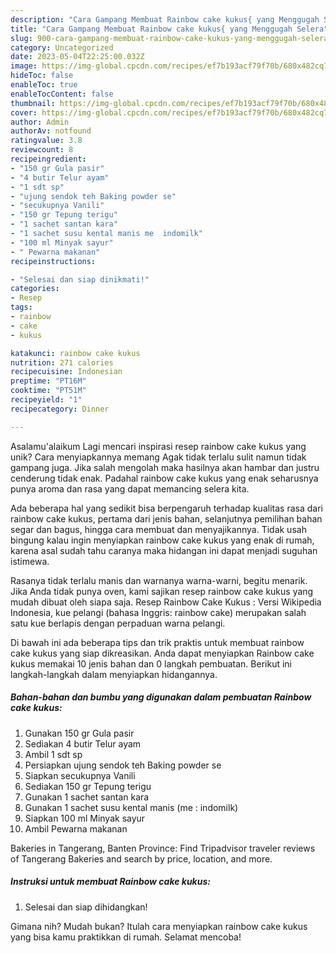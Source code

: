 ```yaml
---
description: "Cara Gampang Membuat Rainbow cake kukus{ yang Menggugah Selera"
title: "Cara Gampang Membuat Rainbow cake kukus{ yang Menggugah Selera"
slug: 900-cara-gampang-membuat-rainbow-cake-kukus-yang-menggugah-selera
category: Uncategorized
date: 2023-05-04T22:25:00.032Z
image: https://img-global.cpcdn.com/recipes/ef7b193acf79f70b/680x482cq70/rainbow-cake-kukus-foto-resep-utama.jpg
hideToc: false
enableToc: true
enableTocContent: false
thumbnail: https://img-global.cpcdn.com/recipes/ef7b193acf79f70b/680x482cq70/rainbow-cake-kukus-foto-resep-utama.jpg
cover: https://img-global.cpcdn.com/recipes/ef7b193acf79f70b/680x482cq70/rainbow-cake-kukus-foto-resep-utama.jpg
author: Admin
authorAv: notfound
ratingvalue: 3.8
reviewcount: 8
recipeingredient:
- "150 gr Gula pasir"
- "4 butir Telur ayam"
- "1 sdt sp"
- "ujung sendok teh Baking powder se"
- "secukupnya Vanili"
- "150 gr Tepung terigu"
- "1 sachet santan kara"
- "1 sachet susu kental manis me  indomilk"
- "100 ml Minyak sayur"
- " Pewarna makanan"
recipeinstructions:

- "Selesai dan siap dinikmati!"
categories:
- Resep
tags:
- rainbow
- cake
- kukus

katakunci: rainbow cake kukus 
nutrition: 271 calories
recipecuisine: Indonesian
preptime: "PT16M"
cooktime: "PT51M"
recipeyield: "1"
recipecategory: Dinner

---
```



Asalamu'alaikum Lagi mencari inspirasi resep rainbow cake kukus yang unik? Cara menyiapkannya memang Agak tidak terlalu sulit namun tidak gampang juga. Jika salah mengolah maka hasilnya akan hambar dan justru cenderung tidak enak. Padahal rainbow cake kukus yang enak seharusnya punya aroma dan rasa yang dapat memancing selera kita.


Ada beberapa hal yang sedikit bisa berpengaruh terhadap kualitas rasa dari rainbow cake kukus, pertama dari jenis bahan, selanjutnya pemilihan bahan segar dan bagus, hingga cara membuat dan menyajikannya. Tidak usah bingung kalau ingin menyiapkan rainbow cake kukus yang enak di rumah, karena asal sudah tahu caranya maka hidangan ini dapat menjadi suguhan istimewa.

Rasanya tidak terlalu manis dan warnanya warna-warni, begitu menarik. Jika Anda tidak punya oven, kami sajikan resep rainbow cake kukus yang mudah dibuat oleh siapa saja. Resep Rainbow Cake Kukus : Versi Wikipedia Indonesia, kue pelangi (bahasa Inggris: rainbow cake) merupakan salah satu kue berlapis dengan perpaduan warna pelangi.


Di bawah ini ada beberapa tips dan trik praktis untuk membuat rainbow cake kukus yang siap dikreasikan. Anda dapat menyiapkan Rainbow cake kukus memakai 10 jenis bahan dan 0 langkah pembuatan. Berikut ini langkah-langkah dalam menyiapkan hidangannya.

<!--inarticleads1-->

##### Bahan-bahan dan bumbu yang digunakan dalam pembuatan Rainbow cake kukus:

1. Gunakan 150 gr Gula pasir
1. Sediakan 4 butir Telur ayam
1. Ambil 1 sdt sp
1. Persiapkan ujung sendok teh Baking powder se
1. Siapkan secukupnya Vanili
1. Sediakan 150 gr Tepung terigu
1. Gunakan 1 sachet santan kara
1. Gunakan 1 sachet susu kental manis (me : indomilk)
1. Siapkan 100 ml Minyak sayur
1. Ambil  Pewarna makanan


Bakeries in Tangerang, Banten Province: Find Tripadvisor traveler reviews of Tangerang Bakeries and search by price, location, and more. 

<!--inarticleads2-->

##### Instruksi untuk membuat Rainbow cake kukus:


1. Selesai dan siap dihidangkan!



Gimana nih? Mudah bukan? Itulah cara menyiapkan rainbow cake kukus yang bisa kamu praktikkan di rumah. Selamat mencoba!
